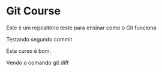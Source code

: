 # Git Course

Este é um repositório teste para ensinar como o Git funciona

Testando segundo commit

Este curso é bom.

Vendo o comando git diff
